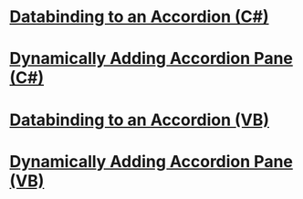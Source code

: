 # [Databinding to an Accordion (C#)](databinding-to-an-accordion-cs.md)
# [Dynamically Adding Accordion Pane (C#)](dynamically-adding-an-accordion-pane-cs.md)
# [Databinding to an Accordion (VB)](databinding-to-an-accordion-vb.md)
# [Dynamically Adding Accordion Pane (VB)](dynamically-adding-an-accordion-pane-vb.md)
